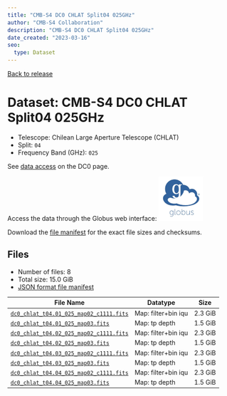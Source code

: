 ```yaml
---
title: "CMB-S4 DC0 CHLAT Split04 025GHz"
author: "CMB-S4 Collaboration"
description: "CMB-S4 DC0 CHLAT Split04 025GHz"
date_created: "2023-03-16"
seo:
  type: Dataset
---
```


[Back to release](./dc0.html#datasets)

# Dataset: CMB-S4 DC0 CHLAT Split04 025GHz

- Telescope: Chilean Large Aperture Telescope (CHLAT) 
- Split: `04`
- Frequency Band (GHz): `025`

See [data access](./dc0.html#data-access) on the DC0 page.

Access the data through the Globus web interface: [![Download via Globus](images/globus-logo.png)](https://app.globus.org/file-manager?origin_id=38f01147-f09e-483d-a552-3866669a846d&origin_path=%2Fdatareleases%2Fdc0%2Fmission%2Fchlat%2Fsplit04%2F025%2F)

Download the [file manifest](https://g-456d30.0ed28.75bc.data.globus.org/datareleases/dc0/mission/chlat/split04/025/manifest.json) for the exact file sizes and checksums.

## Files

- Number of files: 8
- Total size: 15.0 GiB
- [JSON format file manifest](https://g-456d30.0ed28.75bc.data.globus.org/datareleases/dc0/mission/chlat/split04/025/manifest.json)

|                                                                                File Name                                                                                |      Datatype       |  Size   |
| ----------------------------------------------------------------------------------------------------------------------------------------------------------------------- | ------------------- | ------- |
| [`dc0_chlat_t04.01_025_map02_c1111.fits`](https://g-456d30.0ed28.75bc.data.globus.org/datareleases/dc0/mission/chlat/split04/025/dc0_chlat_t04.01_025_map02_c1111.fits) | Map: filter+bin iqu | 2.3 GiB |
| [`dc0_chlat_t04.01_025_map03.fits`](https://g-456d30.0ed28.75bc.data.globus.org/datareleases/dc0/mission/chlat/split04/025/dc0_chlat_t04.01_025_map03.fits)             | Map: tp depth       | 1.5 GiB |
| [`dc0_chlat_t04.02_025_map02_c1111.fits`](https://g-456d30.0ed28.75bc.data.globus.org/datareleases/dc0/mission/chlat/split04/025/dc0_chlat_t04.02_025_map02_c1111.fits) | Map: filter+bin iqu | 2.3 GiB |
| [`dc0_chlat_t04.02_025_map03.fits`](https://g-456d30.0ed28.75bc.data.globus.org/datareleases/dc0/mission/chlat/split04/025/dc0_chlat_t04.02_025_map03.fits)             | Map: tp depth       | 1.5 GiB |
| [`dc0_chlat_t04.03_025_map02_c1111.fits`](https://g-456d30.0ed28.75bc.data.globus.org/datareleases/dc0/mission/chlat/split04/025/dc0_chlat_t04.03_025_map02_c1111.fits) | Map: filter+bin iqu | 2.3 GiB |
| [`dc0_chlat_t04.03_025_map03.fits`](https://g-456d30.0ed28.75bc.data.globus.org/datareleases/dc0/mission/chlat/split04/025/dc0_chlat_t04.03_025_map03.fits)             | Map: tp depth       | 1.5 GiB |
| [`dc0_chlat_t04.04_025_map02_c1111.fits`](https://g-456d30.0ed28.75bc.data.globus.org/datareleases/dc0/mission/chlat/split04/025/dc0_chlat_t04.04_025_map02_c1111.fits) | Map: filter+bin iqu | 2.3 GiB |
| [`dc0_chlat_t04.04_025_map03.fits`](https://g-456d30.0ed28.75bc.data.globus.org/datareleases/dc0/mission/chlat/split04/025/dc0_chlat_t04.04_025_map03.fits)             | Map: tp depth       | 1.5 GiB |

